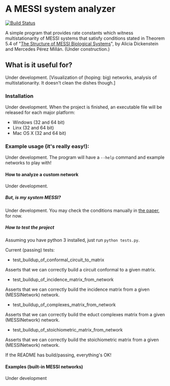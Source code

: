 # A MESSI system analyzer

[![Build Status](https://travis-ci.com/billy-mosse/MESSI.png)](https://travis-ci.com/billy-mosse/MESSI)

A simple program that provides rate constants which witness multistationarity of MESSI systems that satisfy conditions stated in Theorem 5.4 of "[The Structure of MESSI Biological Systems](https://arxiv.org/abs/1612.08763)", by Alicia Dickenstein and Mercedes Pérez Millán. (Under construction.)

## What is it useful for?

Under development. [Visualization of (hoping: big) networks, analysis of multistationarity. It doesn't clean the dishes though.]

<!-- This program does amazing stuff -->

### Installation

Under development. When the project is finished, an executable file will be released for each major platform:
 - Windows (32 and 64 bit)
 - Linx (32 and 64 bit)
 - Mac OS X (32 and 64 bit)

### Example usage (it's really easy!):

Under development. The program will have a `--help` command and example networks to play with!

#### How to analyze a custom network

Under development.

##### But, is my system MESSI?

Under development. You may check the conditions manually in [the paper](https://arxiv.org/abs/1612.08763), for now.

##### How to test the project

Assuming you have python 3 installed, just run `python tests.py`.

Current (passing) tests:

- test_buildup_of_conformal_circuit_to_matrix

Asserts that we can correctly build a circuit conformal to a given matrix.

- test_buildup_of_incidence_matrix_from_network

Asserts that we can correctly build the incidence matrix from a given (MESSINetwork) network.

- test_buildup_of_complexes_matrix_from_network

Asserts that we can correctly build the educt complexes matrix from a given (MESSINetwork) network.

- test_buildup_of_stoichiometric_matrix_from_network

Asserts that we can correctly build the stoichiometric matrix from a given (MESSINetwork) network.

If the README has build/passing, everything's OK!

#### Examples (built-in MESSI networks)

Under development

<!-- ##### How to process a big network -->

<!-- Hello! I'm a comment. I won't appear in the README file in github. In this section we have to write something like "just run python3 main.py and amazing stuff will happen"-->


<!-- Cheatsheet: https://github.com/adam-p/markdown-here/wiki/Markdown-Cheatsheet -->
